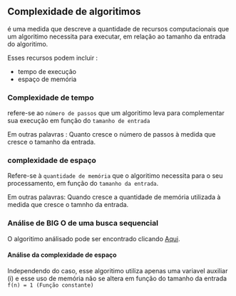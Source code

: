 ## Complexidade de algoritimos

é uma medida que descreve a quantidade de recursos computacionais que um algoritimo necessita para executar, em relação ao tamanho da entrada do algoritimo.

Esses recursos podem incluir :
* tempo de execução
* espaço de memória

### Complexidade de tempo
refere-se ao `número de passos` que um algoritimo leva para complementar sua execução em função do `tamanho de entrada`

Em outras palavras :
Quanto cresce o número de passos à medida que cresce o tamanho da entrada.

### complexidade de espaço
Refere-se à `quantidade de memória` que o algoritimo necessita para o seu processamento, em função do `tamanho da entrada`.

Em outras palavras:
Quando cresce a quantidade de memória utilizada à medida que cresce o tamnho da entrada.

### Análise de BIG O de uma busca sequencial
O algoritimo análisado pode ser encontrado clicando [Aqui](./busca_sequencial.java).

#### Análise da complexidade de espaço
Independendo do caso, esse algoritimo  utiliza apenas uma variavel auxiliar (i) e esse uso de memória não se altera em função do tamanho  da entrada
`f(n) = 1 (Função constante)`